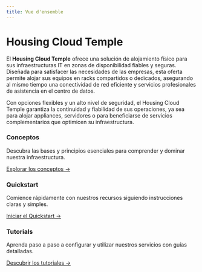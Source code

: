 ```yaml
---
title: Vue d'ensemble
---
```


# Housing Cloud Temple

El **Housing Cloud Temple** ofrece una solución de alojamiento físico para sus infraestructuras IT en zonas de disponibilidad fiables y seguras. Diseñada para satisfacer las necesidades de las empresas, esta oferta permite alojar sus equipos en racks compartidos o dedicados, asegurando al mismo tiempo una conectividad de red eficiente y servicios profesionales de asistencia en el centro de datos.

Con opciones flexibles y un alto nivel de seguridad, el Housing Cloud Temple garantiza la continuidad y fiabilidad de sus operaciones, ya sea para alojar appliances, servidores o para beneficiarse de servicios complementarios que optimicen su infraestructura.

<div class="card-grid">
  <div class="card">
    <h3>Conceptos</h3>
    <p>Descubra las bases y principios esenciales para comprender y dominar nuestra infraestructura.</p>
    <a href="./concepts" class="card-link">Explorar los conceptos &rarr;</a>
  </div>
  <div class="card">
    <h3>Quickstart</h3>
    <p>Comience rápidamente con nuestros recursos siguiendo instrucciones claras y simples.</p>
    <a href="./quickstart" class="card-link">Iniciar el Quickstart &rarr;</a>
  </div>
    <div class="card">
    <h3>Tutorials</h3>
    <p>Aprenda paso a paso a configurar y utilizar nuestros servicios con guías detalladas.</p>
    <a href="./tutorials" class="card-link">Descubrir los tutoriales &rarr;</a>
  </div>
</div>